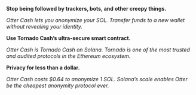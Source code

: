 **Stop being followed by trackers, bots, and other creepy things.**

_Otter Cash lets you anonymize your SOL. Transfer funds to a new wallet without revealing your identity._

**Use Tornado Cash’s ultra-secure smart contract.**

_Otter Cash is Tornado Cash on Solana. Tornado is one of the most trusted and audited protocols in the Ethereum ecosystem._

**Privacy for less than a dollar.**

_Otter Cash costs $0.64 to anonymize 1 SOL. Solana’s scale enables Otter be the cheapest anonymity protocol ever._
